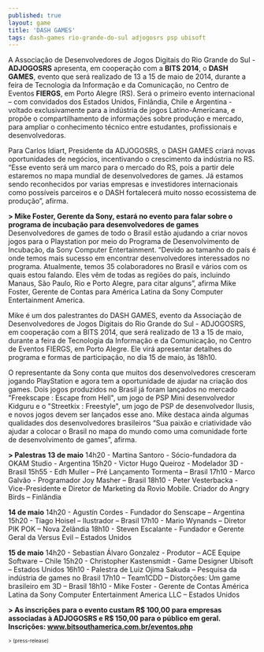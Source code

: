 ```yaml
---
published: true
layout: game
title: 'DASH GAMES'
tags: dash-games rio-grande-do-sul adjogosrs psp ubisoft
---
```


 
A Associa&#231;&#227;o de Desenvolvedores de Jogos Digitais do Rio Grande do Sul - **ADJOGOSRS** apresenta, em coopera&#231;&#227;o com a **BITS 2014**, o **DASH GAMES**, evento que ser&#225; realizado de 13 a 15 de maio de 2014, durante a feira de Tecnologia da Informa&#231;&#227;o e da Comunica&#231;&#227;o, no Centro de Eventos **FIERGS**, em Porto Alegre (RS). Ser&#225; o primeiro evento internacional &#8211; com convidados dos Estados Unidos, Finl&#226;ndia, Chile e Argentina - voltado exclusivamente para a ind&#250;stria de jogos Latino-Americana, e prop&#245;e o compartilhamento de informa&#231;&#245;es sobre produ&#231;&#227;o e mercado, para ampliar o conhecimento t&#233;cnico entre estudantes, profissionais e desenvolvedoras.
 
Para Carlos Idiart, Presidente da ADJOGOSRS, o DASH GAMES criar&#225; novas oportunidades de neg&#243;cios, incentivando o crescimento da ind&#250;stria no RS. &#8220;Esse evento ser&#225; um marco para o mercado do RS, pois a partir dele estaremos no mapa mundial de desenvolvedores de games. J&#225; estamos sendo reconhecidos por varias empresas e investidores internacionais como poss&#237;veis parceiros e o DASH fortalecer&#225; muito nosso ecossistema de produ&#231;&#227;o&#8221;, afirma.
 
<strong>> Mike Foster, Gerente da Sony, estar&#225; no evento para falar sobre o programa de incuba&#231;&#227;o para desenvolvedores de games</strong>
Desenvolvedores de games de todo o Brasil est&#227;o ajudando a criar novos jogos para o Playstation por meio do Programa de Desenvolvimento de Incuba&#231;&#227;o, da Sony Computer Entertainment.  &#8220;Devido ao tamanho do pa&#237;s &#233; onde temos mais sucesso em encontrar desenvolvedores interessados no programa. Atualmente, temos 35 colaboradores no Brasil e v&#225;rios com os quais estou falando. Eles v&#234;m de todas as regi&#245;es do pa&#237;s, incluindo Manaus, S&#227;o Paulo, Rio e Porto Alegre, para citar alguns&#8221;, afirma Mike Foster, Gerente de Contas para Am&#233;rica Latina da Sony Computer Entertainment America. 
 
Mike &#233; um dos palestrantes do DASH GAMES, evento da Associa&#231;&#227;o de Desenvolvedores de Jogos Digitais do Rio Grande do Sul - ADJOGOSRS, em coopera&#231;&#227;o com a BITS 2014, que ser&#225; realizado de 13 a 15 de maio, durante a feira de Tecnologia da Informa&#231;&#227;o e da Comunica&#231;&#227;o, no Centro de Eventos FIERGS, em Porto Alegre. Ele vir&#225; apresentar detalhes do programa e formas de participa&#231;&#227;o, no dia 15 de maio, &#224;s 18h10.
 
O representante da Sony conta que muitos dos desenvolvedores cresceram jogando PlayStation e agora tem a oportunidade de ajudar na cria&#231;&#227;o dos games. Dois jogos produzidos no Brasil j&#225; foram lan&#231;ados no mercado &quot;Freekscape : Escape from Hell&quot;, um jogo de PSP Mini desenvolvedor Kidguru e o &quot;Streetkix : Freestyle&quot;, um jogo de PSP de desenvolvedor Ilusis, e novos jogos devem ser lan&#231;ados esse ano. Mike destaca ainda algumas qualidades dos desenvolvedores brasileiros &#8220;Sua paix&#227;o e criatividade v&#227;o ajudar a colocar o Brasil no mapa do mundo como uma comunidade forte de desenvolvimento de games&#8221;, afirma.
 
 
<strong>> Palestras</strong>
**13 de maio**
14h20 - Martina Santoro - S&#243;cio-fundadora da OKAM Studio - Argentina
15h20 - Victor Hugo Queiroz - Modelador 3D - Brasil
15h55 - Edh Muller &#8211; Pr&#233; Lan&#231;amento Tormenta &#8211; Brasil
17h10 - Marco Galv&#227;o - Programador Joy Masher &#8211; Brasil
18h10 - Peter Vesterbacka - Vice-Presidente e Diretor de Marketing da Rovio Mobile. Criador do Angry Birds &#8211; Finl&#226;ndia
 
**14 de maio**
14h20 - Agust&#237;n Cordes - Fundador do Senscape &#8211; Argentina
15h20 - Tiago Hoisel &#8211; Ilustrador &#8211; Brasil
17h10 - Mario Wynands &#8211; Diretor PIK POK &#8211; Nova Zel&#226;ndia
18h10 - Steven Escalante - Fundador e  Gerente Geral da Versus Evil &#8211; Estados Unidos
 
**15 de maio**
14h20 - Sebastian &#193;lvaro Gonzalez - Produtor &#8211; ACE Equipe Software &#8211; Chile
15h20 - Christopher Kastensmidt - Game Designer Ubisoft &#8211; Estados Unidos
16h10 - Palestra de Luiz Ojima Sakuda &#8211; Pesquisa da ind&#250;stria de games no Brasil
17h10 &#8211; Team1CDD &#8211; Distor&#231;&#245;es: Um game brasileiro em 3D &#8211; Brasil
18h10 - Mike Foster - Gerente de Contas Am&#233;rica Latina da Sony Computer Entertainment  America LLC &#8211; Estados Unidos
 
<strong>> As inscri&#231;&#245;es para o evento custam R$ 100,00 para empresas associadas &#224; ADJOGOSRS e R$ 150,00 para o p&#250;blico em geral.</strong>
<strong>Inscri&#231;&#245;es: <a href="http://www.bitsouthamerica.com.br/eventos.php" target="_self">www.bitsouthamerica.com.br/eventos.php</a>
</strong>
 
<span style="font-size: x-small;">> (press-release)</span>
